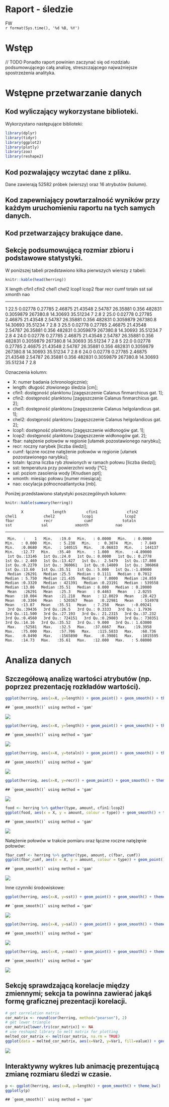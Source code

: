 # Raport - śledzie
FW  
`r format(Sys.time(), '%d %B, %Y')`  



# Wstęp

// TODO 
Ponadto raport powinien zaczynać się od rozdziału podsumowującego całą analizę, streszczającego najważniejsze spostrzeżenia analityka.

# Wstępne przetwarzanie danych

## Kod wyliczający wykorzystane biblioteki.

Wykorzystano następujące biblioteki: 


```r
library(dplyr)
library(tidyr)
library(ggplot2)
library(plotly)
library(zoo)
library(reshape2)
```


## Kod pozwalający wczytać dane z pliku.





Dane zawierają 52582 próbek (wierszy) oraz 16 atrybutów (kolumn).

## Kod zapewniający powtarzalność wyników przy każdym uruchomieniu raportu na tych samych danych.
## Kod przetwarzający brakujące dane.




## Sekcję podsumowującą rozmiar zbioru i podstawowe statystyki.

W poniższej tabeli przedstawiono kilka pierwszych wierszy z tabeli: 


```r
knitr::kable(head(herring))
```



  X   length     cfin1     cfin2     chel1      chel2     lcop1      lcop2    fbar     recr        cumf     totaln        sst        sal   xmonth   nao
---  -------  --------  --------  --------  ---------  --------  ---------  ------  -------  ----------  ---------  ---------  ---------  -------  ----
  1     22.5   0.02778   0.27785   2.46875   21.43548   2.54787   26.35881   0.356   482831   0.3059879   267380.8   14.30693   35.51234        7   2.8
  2     25.0   0.02778   0.27785   2.46875   21.43548   2.54787   26.35881   0.356   482831   0.3059879   267380.8   14.30693   35.51234        7   2.8
  3     25.5   0.02778   0.27785   2.46875   21.43548   2.54787   26.35881   0.356   482831   0.3059879   267380.8   14.30693   35.51234        7   2.8
  4     24.0   0.02778   0.27785   2.46875   21.43548   2.54787   26.35881   0.356   482831   0.3059879   267380.8   14.30693   35.51234        7   2.8
  5     22.0   0.02778   0.27785   2.46875   21.43548   2.54787   26.35881   0.356   482831   0.3059879   267380.8   14.30693   35.51234        7   2.8
  6     24.0   0.02778   0.27785   2.46875   21.43548   2.54787   26.35881   0.356   482831   0.3059879   267380.8   14.30693   35.51234        7   2.8

Oznaczenia kolumn:

* X: numer badania (chronologicznie);
* length: długość złowionego śledzia [cm];
* cfin1: dostępność planktonu [zagęszczenie Calanus finmarchicus gat. 1];
* cfin2: dostępność planktonu [zagęszczenie Calanus finmarchicus gat. 2];
* chel1: dostępność planktonu [zagęszczenie Calanus helgolandicus gat. 1];
* chel2: dostępność planktonu [zagęszczenie Calanus helgolandicus gat. 2];
* lcop1: dostępność planktonu [zagęszczenie widłonogów gat. 1];
* lcop2: dostępność planktonu [zagęszczenie widłonogów gat. 2];
* fbar: natężenie połowów w regionie [ułamek pozostawionego narybku];
* recr: roczny narybek [liczba śledzi];
* cumf: łączne roczne natężenie połowów w regionie [ułamek pozostawionego narybku];
* totaln: łączna liczba ryb złowionych w ramach połowu [liczba śledzi];
* sst: temperatura przy powierzchni wody [°C];
* sal: poziom zasolenia wody [Knudsen ppt];
* xmonth: miesiąc połowu [numer miesiąca];
* nao: oscylacja północnoatlantycka [mb].

Poniżej przedstawiono statystyki poszczególnych kolumn:


```r
knitr::kable(summary(herring))
```

           X             length         cfin1             cfin2             chel1            chel2            lcop1              lcop2             fbar             recr              cumf             totaln             sst             sal            xmonth            nao         
---  --------------  -------------  ----------------  ----------------  ---------------  ---------------  -----------------  ---------------  ---------------  ----------------  ----------------  ----------------  --------------  --------------  ---------------  -----------------
     Min.   :    1   Min.   :19.0   Min.   : 0.0000   Min.   : 0.0000   Min.   : 0.000   Min.   : 5.238   Min.   :  0.3074   Min.   : 7.849   Min.   :0.0680   Min.   : 140515   Min.   :0.06833   Min.   : 144137   Min.   :12.77   Min.   :35.40   Min.   : 1.000   Min.   :-4.89000 
     1st Qu.:13146   1st Qu.:24.0   1st Qu.: 0.0000   1st Qu.: 0.2778   1st Qu.: 2.469   1st Qu.:13.427   1st Qu.:  2.5479   1st Qu.:17.808   1st Qu.:0.2270   1st Qu.: 360061   1st Qu.:0.14809   1st Qu.: 306068   1st Qu.:13.60   1st Qu.:35.51   1st Qu.: 5.000   1st Qu.:-1.89000 
     Median :26291   Median :25.5   Median : 0.1111   Median : 0.7012   Median : 5.750   Median :21.435   Median :  7.0000   Median :24.859   Median :0.3320   Median : 421391   Median :0.23191   Median : 539558   Median :13.86   Median :35.51   Median : 8.000   Median : 0.20000 
     Mean   :26291   Mean   :25.3   Mean   : 0.4463   Mean   : 2.0255   Mean   :10.004   Mean   :21.218   Mean   : 12.8029   Mean   :28.423   Mean   :0.3304   Mean   : 520367   Mean   :0.22981   Mean   : 514978   Mean   :13.87   Mean   :35.51   Mean   : 7.258   Mean   :-0.09241 
     3rd Qu.:39436   3rd Qu.:26.5   3rd Qu.: 0.3333   3rd Qu.: 1.7936   3rd Qu.:11.500   3rd Qu.:27.193   3rd Qu.: 21.2315   3rd Qu.:37.232   3rd Qu.:0.4560   3rd Qu.: 724151   3rd Qu.:0.29803   3rd Qu.: 730351   3rd Qu.:14.16   3rd Qu.:35.52   3rd Qu.: 9.000   3rd Qu.: 1.63000 
     Max.   :52581   Max.   :32.5   Max.   :37.6667   Max.   :19.3958   Max.   :75.000   Max.   :57.706   Max.   :115.5833   Max.   :68.736   Max.   :0.8490   Max.   :1565890   Max.   :0.39801   Max.   :1015595   Max.   :14.73   Max.   :35.61   Max.   :12.000   Max.   : 5.08000 

# Analiza danych

## Szczegółową analizę wartości atrybutów (np. poprzez prezentację rozkładów wartości).


```r
ggplot(herring, aes(x=X, y=length)) + geom_point() + geom_smooth() + theme_bw()
```

```
## `geom_smooth()` using method = 'gam'
```

![](Raport-sledzie_files/figure-html/length(X)-1.png)<!-- -->


```r
ggplot(herring, aes(x=X, y=length)) + geom_point() + geom_smooth() + theme_bw() + ylim(min(herring$length),max(herring$length)) + facet_wrap(~xmonth)
```

```
## `geom_smooth()` using method = 'gam'
```

![](Raport-sledzie_files/figure-html/length(X)_by_months-1.png)<!-- -->


```r
ggplot(herring, aes(x=X, y=totaln)) + geom_point() + geom_smooth() + theme_bw()
```

```
## `geom_smooth()` using method = 'gam'
```

![](Raport-sledzie_files/figure-html/totaln(X)-1.png)<!-- -->


```r
ggplot(herring, aes(x=X, y=recr)) + geom_point() + geom_smooth() + theme_bw()
```

```
## `geom_smooth()` using method = 'gam'
```

![](Raport-sledzie_files/figure-html/recr(X)-1.png)<!-- -->


```r
food <- herring %>% gather(type, amount, cfin1:lcop2)
ggplot(food, aes(x = X, y = amount, colour = type)) + geom_smooth() + theme_bw()
```

```
## `geom_smooth()` using method = 'gam'
```

![](Raport-sledzie_files/figure-html/food(X)-1.png)<!-- -->

Natężenie połowów w trakcie pomiaru oraz łączne roczne natężęnie połowów:


```r
fbar_cumf <- herring %>% gather(type, amount, c(fbar, cumf))
ggplot(fbar_cumf, aes(x = X, y = amount, colour = type)) + geom_point() + geom_smooth() + theme_bw()
```

```
## `geom_smooth()` using method = 'gam'
```

![](Raport-sledzie_files/figure-html/fbar+cumf(X)-1.png)<!-- -->

Inne czynniki środowiskowe:


```r
ggplot(herring, aes(x=X, y=sst)) + geom_point() + geom_smooth() + theme_bw()
```

```
## `geom_smooth()` using method = 'gam'
```

![](Raport-sledzie_files/figure-html/sst(X)-1.png)<!-- -->


```r
ggplot(herring, aes(x=X, y=sal)) + geom_point() + geom_smooth() + theme_bw()
```

```
## `geom_smooth()` using method = 'gam'
```

![](Raport-sledzie_files/figure-html/sal(X)-1.png)<!-- -->


```r
ggplot(herring, aes(x=X, y=nao)) + geom_point() + geom_smooth() + theme_bw()
```

```
## `geom_smooth()` using method = 'gam'
```

![](Raport-sledzie_files/figure-html/nao(X)-1.png)<!-- -->

## Sekcję sprawdzającą korelacje między zmiennymi; sekcja ta powinna zawierać jakąś formę graficznej prezentacji korelacji.


```r
# get correlation matrix
cor_matrix <- round(cor(herring, method="pearson"), 2)
# get lower triangle
cor_matrix[lower.tri(cor_matrix)] <- NA
# use reshape2 library to melt matrix for plotting
melted_cor_matrix <- melt(cor_matrix, na.rm = TRUE)
ggplot(data = melted_cor_matrix, aes(x=Var2, y=Var1, fill=value)) + geom_tile() + scale_fill_gradient2(low = "red", high = "green", mid = "gray", midpoint = 0, limit = c(-1,1), space = "Lab") + geom_text(aes(Var2, Var1, label = value), color = "black", size = 4) + theme_bw()
```

![](Raport-sledzie_files/figure-html/correlation-1.png)<!-- -->



## Interaktywny wykres lub animację prezentującą zmianę rozmiaru śledzi w czasie.


```r
p <- ggplot(herring, aes(x=X, y=length)) + geom_smooth() + theme_bw()
ggplotly(p)
```

```
## `geom_smooth()` using method = 'gam'
```

<!--html_preserve--><div id="htmlwidget-6ed7bcd9cebd90da8867" style="width:672px;height:480px;" class="plotly html-widget"></div>
<script type="application/json" data-for="htmlwidget-6ed7bcd9cebd90da8867">{"x":{"data":[{"x":[1,666.569620253165,1332.13924050633,1997.70886075949,2663.27848101266,3328.84810126582,3994.41772151899,4659.98734177215,5325.55696202532,5991.12658227848,6656.69620253165,7322.26582278481,7987.83544303797,8653.40506329114,9318.9746835443,9984.54430379747,10650.1139240506,11315.6835443038,11981.253164557,12646.8227848101,13312.3924050633,13977.9620253165,14643.5316455696,15309.1012658228,15974.6708860759,16640.2405063291,17305.8101265823,17971.3797468354,18636.9493670886,19302.5189873418,19968.0886075949,20633.6582278481,21299.2278481013,21964.7974683544,22630.3670886076,23295.9367088608,23961.5063291139,24627.0759493671,25292.6455696203,25958.2151898734,26623.7848101266,27289.3544303797,27954.9240506329,28620.4936708861,29286.0632911392,29951.6329113924,30617.2025316456,31282.7721518987,31948.3417721519,32613.9113924051,33279.4810126582,33945.0506329114,34610.6202531646,35276.1898734177,35941.7594936709,36607.329113924,37272.8987341772,37938.4683544304,38604.0379746835,39269.6075949367,39935.1772151899,40600.746835443,41266.3164556962,41931.8860759494,42597.4556962025,43263.0253164557,43928.5949367089,44594.164556962,45259.7341772152,45925.3037974684,46590.8734177215,47256.4430379747,47922.0126582278,48587.582278481,49253.1518987342,49918.7215189873,50584.2911392405,51249.8607594937,51915.4303797468,52581],"y":[24.4004698746537,24.5302008186325,24.658843238213,24.7853086089968,24.9085084065854,25.0273541065807,25.1407571845841,25.2476291161974,25.3468813770222,25.4374322657178,25.5193079749377,25.5948579484823,25.666724168751,25.737548618143,25.8099732790578,25.8866401338946,25.9701911650529,26.0632683549319,26.1683749670303,26.2838071806877,26.4029973437892,26.5191068688669,26.6252971684531,26.71472965508,26.7805657412799,26.8159668395849,26.8140943625274,26.7689273321184,26.6839494805629,26.5687766111583,26.4331267283868,26.2867178367307,26.1392679406724,26.0004950446942,25.8801171532783,25.787852270907,25.7313971477232,25.7071381946457,25.7075298512611,25.7250226093937,25.7520669608676,25.781113397507,25.8046124111362,25.8150144935794,25.8047728724771,25.7690656484598,25.7109090357292,25.6347199864099,25.544915452626,25.4459123865021,25.3421277401624,25.2379784657314,25.1378815153334,25.0462143467481,24.9649847570732,24.8925275693497,24.8268616518606,24.7660058728892,24.7079791007187,24.6508002036325,24.5924880499136,24.5310615078453,24.4646606118454,24.3936005707799,24.3200780612526,24.2463517969281,24.1746804914711,24.1073228585464,24.0465376118187,23.9945834649527,23.9537191316131,23.9259024661139,23.9107019907832,23.9065468218366,23.9118590583621,23.9250607994476,23.9445741441812,23.9688211916509,23.9962240409447,24.0252047911504],"text":["X: 1<br>length: 24.4","X: 666.57<br>length: 24.53","X: 1332.14<br>length: 24.66","X: 1997.71<br>length: 24.79","X: 2663.28<br>length: 24.91","X: 3328.85<br>length: 25.03","X: 3994.42<br>length: 25.14","X: 4659.99<br>length: 25.25","X: 5325.56<br>length: 25.35","X: 5991.13<br>length: 25.44","X: 6656.7<br>length: 25.52","X: 7322.27<br>length: 25.59","X: 7987.84<br>length: 25.67","X: 8653.41<br>length: 25.74","X: 9318.97<br>length: 25.81","X: 9984.54<br>length: 25.89","X: 10650.11<br>length: 25.97","X: 11315.68<br>length: 26.06","X: 11981.25<br>length: 26.17","X: 12646.82<br>length: 26.28","X: 13312.39<br>length: 26.4","X: 13977.96<br>length: 26.52","X: 14643.53<br>length: 26.63","X: 15309.1<br>length: 26.71","X: 15974.67<br>length: 26.78","X: 16640.24<br>length: 26.82","X: 17305.81<br>length: 26.81","X: 17971.38<br>length: 26.77","X: 18636.95<br>length: 26.68","X: 19302.52<br>length: 26.57","X: 19968.09<br>length: 26.43","X: 20633.66<br>length: 26.29","X: 21299.23<br>length: 26.14","X: 21964.8<br>length: 26","X: 22630.37<br>length: 25.88","X: 23295.94<br>length: 25.79","X: 23961.51<br>length: 25.73","X: 24627.08<br>length: 25.71","X: 25292.65<br>length: 25.71","X: 25958.22<br>length: 25.73","X: 26623.78<br>length: 25.75","X: 27289.35<br>length: 25.78","X: 27954.92<br>length: 25.8","X: 28620.49<br>length: 25.82","X: 29286.06<br>length: 25.8","X: 29951.63<br>length: 25.77","X: 30617.2<br>length: 25.71","X: 31282.77<br>length: 25.63","X: 31948.34<br>length: 25.54","X: 32613.91<br>length: 25.45","X: 33279.48<br>length: 25.34","X: 33945.05<br>length: 25.24","X: 34610.62<br>length: 25.14","X: 35276.19<br>length: 25.05","X: 35941.76<br>length: 24.96","X: 36607.33<br>length: 24.89","X: 37272.9<br>length: 24.83","X: 37938.47<br>length: 24.77","X: 38604.04<br>length: 24.71","X: 39269.61<br>length: 24.65","X: 39935.18<br>length: 24.59","X: 40600.75<br>length: 24.53","X: 41266.32<br>length: 24.46","X: 41931.89<br>length: 24.39","X: 42597.46<br>length: 24.32","X: 43263.03<br>length: 24.25","X: 43928.59<br>length: 24.17","X: 44594.16<br>length: 24.11","X: 45259.73<br>length: 24.05","X: 45925.3<br>length: 23.99","X: 46590.87<br>length: 23.95","X: 47256.44<br>length: 23.93","X: 47922.01<br>length: 23.91","X: 48587.58<br>length: 23.91","X: 49253.15<br>length: 23.91","X: 49918.72<br>length: 23.93","X: 50584.29<br>length: 23.94","X: 51249.86<br>length: 23.97","X: 51915.43<br>length: 24","X: 52581<br>length: 24.03"],"key":null,"type":"scatter","mode":"lines","name":"fitted values","line":{"width":3.77952755905512,"color":"rgba(51,102,255,1)","dash":"solid"},"hoveron":"points","showlegend":false,"xaxis":"x","yaxis":"y","hoverinfo":"text"},{"x":[1,666.569620253165,1332.13924050633,1997.70886075949,2663.27848101266,3328.84810126582,3994.41772151899,4659.98734177215,5325.55696202532,5991.12658227848,6656.69620253165,7322.26582278481,7987.83544303797,8653.40506329114,9318.9746835443,9984.54430379747,10650.1139240506,11315.6835443038,11981.253164557,12646.8227848101,13312.3924050633,13977.9620253165,14643.5316455696,15309.1012658228,15974.6708860759,16640.2405063291,17305.8101265823,17971.3797468354,18636.9493670886,19302.5189873418,19968.0886075949,20633.6582278481,21299.2278481013,21964.7974683544,22630.3670886076,23295.9367088608,23961.5063291139,24627.0759493671,25292.6455696203,25958.2151898734,26623.7848101266,27289.3544303797,27954.9240506329,28620.4936708861,29286.0632911392,29951.6329113924,30617.2025316456,31282.7721518987,31948.3417721519,32613.9113924051,33279.4810126582,33945.0506329114,34610.6202531646,35276.1898734177,35941.7594936709,36607.329113924,37272.8987341772,37938.4683544304,38604.0379746835,39269.6075949367,39935.1772151899,40600.746835443,41266.3164556962,41931.8860759494,42597.4556962025,43263.0253164557,43928.5949367089,44594.164556962,45259.7341772152,45925.3037974684,46590.8734177215,47256.4430379747,47922.0126582278,48587.582278481,49253.1518987342,49918.7215189873,50584.2911392405,51249.8607594937,51915.4303797468,52581,52581,52581,51915.4303797468,51249.8607594937,50584.2911392405,49918.7215189873,49253.1518987342,48587.582278481,47922.0126582278,47256.4430379747,46590.8734177215,45925.3037974684,45259.7341772152,44594.164556962,43928.5949367089,43263.0253164557,42597.4556962025,41931.8860759494,41266.3164556962,40600.746835443,39935.1772151899,39269.6075949367,38604.0379746835,37938.4683544304,37272.8987341772,36607.329113924,35941.7594936709,35276.1898734177,34610.6202531646,33945.0506329114,33279.4810126582,32613.9113924051,31948.3417721519,31282.7721518987,30617.2025316456,29951.6329113924,29286.0632911392,28620.4936708861,27954.9240506329,27289.3544303797,26623.7848101266,25958.2151898734,25292.6455696203,24627.0759493671,23961.5063291139,23295.9367088608,22630.3670886076,21964.7974683544,21299.2278481013,20633.6582278481,19968.0886075949,19302.5189873418,18636.9493670886,17971.3797468354,17305.8101265823,16640.2405063291,15974.6708860759,15309.1012658228,14643.5316455696,13977.9620253165,13312.3924050633,12646.8227848101,11981.253164557,11315.6835443038,10650.1139240506,9984.54430379747,9318.9746835443,8653.40506329114,7987.83544303797,7322.26582278481,6656.69620253165,5991.12658227848,5325.55696202532,4659.98734177215,3994.41772151899,3328.84810126582,2663.27848101266,1997.70886075949,1332.13924050633,666.569620253165,1,1],"y":[24.3279949425943,24.4704451497993,24.6102543712871,24.7453212414482,24.8735265763979,24.9935342129006,25.1054277761247,25.2099539921229,25.3075144197525,25.3979314093596,25.4813685485913,25.559390133193,25.6335484847821,25.7054319038925,25.7771656240967,25.8517655827956,25.9328781450957,26.0242586700572,26.1292987435356,26.2463397146772,26.3679371763412,26.4861314890009,26.5930679121921,26.6815182862408,26.7451517641943,26.7781888803958,26.7748933529919,26.7300477245821,26.6469289148146,26.5341913727405,26.400417547998,26.2543937431575,26.1056352112174,25.9645304274542,25.8419050415149,25.7485476463214,25.6928121737567,25.6706310677643,25.6734345948728,25.6925407648422,25.7195851163161,25.7470181411206,25.7681052842635,25.7764295196339,25.7654682479299,25.7308535367553,25.6749444185677,25.6010872570463,25.5125913591455,25.4132032061959,25.3075425018146,25.2009579000472,25.0990019078667,25.0070133372956,24.9272067979733,24.8571135923275,24.7936502830052,24.7337766164794,24.6750037205591,24.6157400357901,24.5550205834859,24.4919852839995,24.4256509267745,24.3562875508392,24.2852035103802,24.2135441423314,24.1425637775959,24.074147174855,24.0110697966911,23.9566440387239,23.9142182754395,23.8865355091825,23.8730268671583,23.871217413648,23.8780391641368,23.8900789670723,23.9045867723087,23.9202323182703,23.936468363711,23.9527298489093,23.9527298489093,24.0976797333915,24.0559797181783,24.0174100650316,23.9845615160538,23.9600426318229,23.9456789525873,23.9418762300252,23.9483771144081,23.9652694230454,23.9932199877868,24.0325228911815,24.0820054269463,24.1404985422378,24.2067972053463,24.2791594515248,24.3549526121249,24.4309135907207,24.5036702969163,24.5701377316911,24.6299555163412,24.6858603714748,24.7409544808783,24.798235129299,24.860073020716,24.9279415463718,25.0027627161732,25.0854153562006,25.1767611228001,25.2749990314156,25.3767129785103,25.4786215668083,25.5772395461066,25.6683527157734,25.7468736528908,25.8072777601642,25.8440774970243,25.8535994675249,25.841119538009,25.8152086538934,25.784548805419,25.7575044539451,25.7416251076494,25.7436453215271,25.7699821216897,25.8271568954926,25.9183292650416,26.0364596619342,26.1729006701275,26.319041930304,26.4658359087756,26.603361849576,26.7209700463113,26.8078069396548,26.8532953720628,26.853744798774,26.8159797183655,26.7479410239192,26.6575264247141,26.5520822487328,26.4380575112371,26.3212746466982,26.2074511905251,26.1022780398066,26.00750418501,25.9215146849937,25.8427809340189,25.7696653323936,25.6998998527198,25.6303257637717,25.5572474012841,25.476933122076,25.3862483342919,25.285304240272,25.1760865930436,25.0611740002608,24.943490236773,24.8252959765453,24.7074321051389,24.5899564874657,24.4729448067131,24.3279949425943],"text":["X: 1<br>length: 24.4","X: 666.57<br>length: 24.53","X: 1332.14<br>length: 24.66","X: 1997.71<br>length: 24.79","X: 2663.28<br>length: 24.91","X: 3328.85<br>length: 25.03","X: 3994.42<br>length: 25.14","X: 4659.99<br>length: 25.25","X: 5325.56<br>length: 25.35","X: 5991.13<br>length: 25.44","X: 6656.7<br>length: 25.52","X: 7322.27<br>length: 25.59","X: 7987.84<br>length: 25.67","X: 8653.41<br>length: 25.74","X: 9318.97<br>length: 25.81","X: 9984.54<br>length: 25.89","X: 10650.11<br>length: 25.97","X: 11315.68<br>length: 26.06","X: 11981.25<br>length: 26.17","X: 12646.82<br>length: 26.28","X: 13312.39<br>length: 26.4","X: 13977.96<br>length: 26.52","X: 14643.53<br>length: 26.63","X: 15309.1<br>length: 26.71","X: 15974.67<br>length: 26.78","X: 16640.24<br>length: 26.82","X: 17305.81<br>length: 26.81","X: 17971.38<br>length: 26.77","X: 18636.95<br>length: 26.68","X: 19302.52<br>length: 26.57","X: 19968.09<br>length: 26.43","X: 20633.66<br>length: 26.29","X: 21299.23<br>length: 26.14","X: 21964.8<br>length: 26","X: 22630.37<br>length: 25.88","X: 23295.94<br>length: 25.79","X: 23961.51<br>length: 25.73","X: 24627.08<br>length: 25.71","X: 25292.65<br>length: 25.71","X: 25958.22<br>length: 25.73","X: 26623.78<br>length: 25.75","X: 27289.35<br>length: 25.78","X: 27954.92<br>length: 25.8","X: 28620.49<br>length: 25.82","X: 29286.06<br>length: 25.8","X: 29951.63<br>length: 25.77","X: 30617.2<br>length: 25.71","X: 31282.77<br>length: 25.63","X: 31948.34<br>length: 25.54","X: 32613.91<br>length: 25.45","X: 33279.48<br>length: 25.34","X: 33945.05<br>length: 25.24","X: 34610.62<br>length: 25.14","X: 35276.19<br>length: 25.05","X: 35941.76<br>length: 24.96","X: 36607.33<br>length: 24.89","X: 37272.9<br>length: 24.83","X: 37938.47<br>length: 24.77","X: 38604.04<br>length: 24.71","X: 39269.61<br>length: 24.65","X: 39935.18<br>length: 24.59","X: 40600.75<br>length: 24.53","X: 41266.32<br>length: 24.46","X: 41931.89<br>length: 24.39","X: 42597.46<br>length: 24.32","X: 43263.03<br>length: 24.25","X: 43928.59<br>length: 24.17","X: 44594.16<br>length: 24.11","X: 45259.73<br>length: 24.05","X: 45925.3<br>length: 23.99","X: 46590.87<br>length: 23.95","X: 47256.44<br>length: 23.93","X: 47922.01<br>length: 23.91","X: 48587.58<br>length: 23.91","X: 49253.15<br>length: 23.91","X: 49918.72<br>length: 23.93","X: 50584.29<br>length: 23.94","X: 51249.86<br>length: 23.97","X: 51915.43<br>length: 24","X: 52581<br>length: 24.03","X: 52581<br>length: 24.03","X: 52581<br>length: 24.03","X: 51915.43<br>length: 24","X: 51249.86<br>length: 23.97","X: 50584.29<br>length: 23.94","X: 49918.72<br>length: 23.93","X: 49253.15<br>length: 23.91","X: 48587.58<br>length: 23.91","X: 47922.01<br>length: 23.91","X: 47256.44<br>length: 23.93","X: 46590.87<br>length: 23.95","X: 45925.3<br>length: 23.99","X: 45259.73<br>length: 24.05","X: 44594.16<br>length: 24.11","X: 43928.59<br>length: 24.17","X: 43263.03<br>length: 24.25","X: 42597.46<br>length: 24.32","X: 41931.89<br>length: 24.39","X: 41266.32<br>length: 24.46","X: 40600.75<br>length: 24.53","X: 39935.18<br>length: 24.59","X: 39269.61<br>length: 24.65","X: 38604.04<br>length: 24.71","X: 37938.47<br>length: 24.77","X: 37272.9<br>length: 24.83","X: 36607.33<br>length: 24.89","X: 35941.76<br>length: 24.96","X: 35276.19<br>length: 25.05","X: 34610.62<br>length: 25.14","X: 33945.05<br>length: 25.24","X: 33279.48<br>length: 25.34","X: 32613.91<br>length: 25.45","X: 31948.34<br>length: 25.54","X: 31282.77<br>length: 25.63","X: 30617.2<br>length: 25.71","X: 29951.63<br>length: 25.77","X: 29286.06<br>length: 25.8","X: 28620.49<br>length: 25.82","X: 27954.92<br>length: 25.8","X: 27289.35<br>length: 25.78","X: 26623.78<br>length: 25.75","X: 25958.22<br>length: 25.73","X: 25292.65<br>length: 25.71","X: 24627.08<br>length: 25.71","X: 23961.51<br>length: 25.73","X: 23295.94<br>length: 25.79","X: 22630.37<br>length: 25.88","X: 21964.8<br>length: 26","X: 21299.23<br>length: 26.14","X: 20633.66<br>length: 26.29","X: 19968.09<br>length: 26.43","X: 19302.52<br>length: 26.57","X: 18636.95<br>length: 26.68","X: 17971.38<br>length: 26.77","X: 17305.81<br>length: 26.81","X: 16640.24<br>length: 26.82","X: 15974.67<br>length: 26.78","X: 15309.1<br>length: 26.71","X: 14643.53<br>length: 26.63","X: 13977.96<br>length: 26.52","X: 13312.39<br>length: 26.4","X: 12646.82<br>length: 26.28","X: 11981.25<br>length: 26.17","X: 11315.68<br>length: 26.06","X: 10650.11<br>length: 25.97","X: 9984.54<br>length: 25.89","X: 9318.97<br>length: 25.81","X: 8653.41<br>length: 25.74","X: 7987.84<br>length: 25.67","X: 7322.27<br>length: 25.59","X: 6656.7<br>length: 25.52","X: 5991.13<br>length: 25.44","X: 5325.56<br>length: 25.35","X: 4659.99<br>length: 25.25","X: 3994.42<br>length: 25.14","X: 3328.85<br>length: 25.03","X: 2663.28<br>length: 24.91","X: 1997.71<br>length: 24.79","X: 1332.14<br>length: 24.66","X: 666.57<br>length: 24.53","X: 1<br>length: 24.4","X: 1<br>length: 24.4"],"key":null,"type":"scatter","mode":"lines","line":{"width":3.77952755905512,"color":"transparent","dash":"solid"},"fill":"toself","fillcolor":"rgba(153,153,153,0.4)","hoveron":"points","hoverinfo":"x+y","showlegend":false,"xaxis":"x","yaxis":"y","name":""}],"layout":{"margin":{"t":26.2283105022831,"r":7.30593607305936,"b":40.1826484018265,"l":37.2602739726027},"plot_bgcolor":"rgba(255,255,255,1)","paper_bgcolor":"rgba(255,255,255,1)","font":{"color":"rgba(0,0,0,1)","family":"","size":14.6118721461187},"xaxis":{"domain":[0,1],"type":"linear","autorange":false,"tickmode":"array","range":[-2628,55210],"ticktext":["0","10000","20000","30000","40000","50000"],"tickvals":[0,10000,20000,30000,40000,50000],"ticks":"outside","tickcolor":"rgba(51,51,51,1)","ticklen":3.65296803652968,"tickwidth":0.66417600664176,"showticklabels":true,"tickfont":{"color":"rgba(77,77,77,1)","family":"","size":11.689497716895},"tickangle":-0,"showline":false,"linecolor":null,"linewidth":0,"showgrid":true,"gridcolor":"rgba(235,235,235,1)","gridwidth":0.66417600664176,"zeroline":false,"anchor":"y","title":"X","titlefont":{"color":"rgba(0,0,0,1)","family":"","size":14.6118721461187},"hoverformat":".2f"},"yaxis":{"domain":[0,1],"type":"linear","autorange":false,"tickmode":"array","range":[23.7220910443917,27.0028711680303],"ticktext":["24","25","26","27"],"tickvals":[24,25,26,27],"ticks":"outside","tickcolor":"rgba(51,51,51,1)","ticklen":3.65296803652968,"tickwidth":0.66417600664176,"showticklabels":true,"tickfont":{"color":"rgba(77,77,77,1)","family":"","size":11.689497716895},"tickangle":-0,"showline":false,"linecolor":null,"linewidth":0,"showgrid":true,"gridcolor":"rgba(235,235,235,1)","gridwidth":0.66417600664176,"zeroline":false,"anchor":"x","title":"length","titlefont":{"color":"rgba(0,0,0,1)","family":"","size":14.6118721461187},"hoverformat":".2f"},"shapes":[{"type":"rect","fillcolor":"transparent","line":{"color":"rgba(51,51,51,1)","width":0.66417600664176,"linetype":"solid"},"yref":"paper","xref":"paper","x0":0,"x1":1,"y0":0,"y1":1}],"showlegend":false,"legend":{"bgcolor":"rgba(255,255,255,1)","bordercolor":"transparent","borderwidth":1.88976377952756,"font":{"color":"rgba(0,0,0,1)","family":"","size":11.689497716895}},"hovermode":"closest"},"source":"A","config":{"modeBarButtonsToAdd":[{"name":"Collaborate","icon":{"width":1000,"ascent":500,"descent":-50,"path":"M487 375c7-10 9-23 5-36l-79-259c-3-12-11-23-22-31-11-8-22-12-35-12l-263 0c-15 0-29 5-43 15-13 10-23 23-28 37-5 13-5 25-1 37 0 0 0 3 1 7 1 5 1 8 1 11 0 2 0 4-1 6 0 3-1 5-1 6 1 2 2 4 3 6 1 2 2 4 4 6 2 3 4 5 5 7 5 7 9 16 13 26 4 10 7 19 9 26 0 2 0 5 0 9-1 4-1 6 0 8 0 2 2 5 4 8 3 3 5 5 5 7 4 6 8 15 12 26 4 11 7 19 7 26 1 1 0 4 0 9-1 4-1 7 0 8 1 2 3 5 6 8 4 4 6 6 6 7 4 5 8 13 13 24 4 11 7 20 7 28 1 1 0 4 0 7-1 3-1 6-1 7 0 2 1 4 3 6 1 1 3 4 5 6 2 3 3 5 5 6 1 2 3 5 4 9 2 3 3 7 5 10 1 3 2 6 4 10 2 4 4 7 6 9 2 3 4 5 7 7 3 2 7 3 11 3 3 0 8 0 13-1l0-1c7 2 12 2 14 2l218 0c14 0 25-5 32-16 8-10 10-23 6-37l-79-259c-7-22-13-37-20-43-7-7-19-10-37-10l-248 0c-5 0-9-2-11-5-2-3-2-7 0-12 4-13 18-20 41-20l264 0c5 0 10 2 16 5 5 3 8 6 10 11l85 282c2 5 2 10 2 17 7-3 13-7 17-13z m-304 0c-1-3-1-5 0-7 1-1 3-2 6-2l174 0c2 0 4 1 7 2 2 2 4 4 5 7l6 18c0 3 0 5-1 7-1 1-3 2-6 2l-173 0c-3 0-5-1-8-2-2-2-4-4-4-7z m-24-73c-1-3-1-5 0-7 2-2 3-2 6-2l174 0c2 0 5 0 7 2 3 2 4 4 5 7l6 18c1 2 0 5-1 6-1 2-3 3-5 3l-174 0c-3 0-5-1-7-3-3-1-4-4-5-6z"},"click":"function(gd) { \n        // is this being viewed in RStudio?\n        if (location.search == '?viewer_pane=1') {\n          alert('To learn about plotly for collaboration, visit:\\n https://cpsievert.github.io/plotly_book/plot-ly-for-collaboration.html');\n        } else {\n          window.open('https://cpsievert.github.io/plotly_book/plot-ly-for-collaboration.html', '_blank');\n        }\n      }"}],"modeBarButtonsToRemove":["sendDataToCloud"]},"base_url":"https://plot.ly"},"evals":["config.modeBarButtonsToAdd.0.click"],"jsHooks":[]}</script><!--/html_preserve-->


# Regresor

## Sekcję próbującą stworzyć regresor przewidujący rozmiar śledzia (w tej sekcji należy wykorzystać wiedzę z pozostałych punktów oraz wykonać dodatkowe czynności, które mogą poprawić trafność predykcji); dobór parametrów modelu oraz oszacowanie jego skuteczności powinny zostać wykonane za pomocą techniki podziału zbioru na dane uczące, walidujące i testowe; trafność regresji powinna zostać oszacowana na podstawie miar R2 i RMSE.


## Analizę ważności atrybutów najlepszego znalezionego modelu regresji. Analiza ważności atrybutów powinna stanowić próbę odpowiedzi na pytanie: co sprawia, że rozmiar śledzi zaczął w pewnym momencie maleć.


## Jeśli analityk uzna to za stosowne, powyższe punkty mogę być wykonane w innej kolejności. Analityk nie musi, a nawet nie powinien, ograniczać się do powyższych punktów. Wszelkie dodatkowe techniki analizy danych, wizualizacje, spostrzeżenia będą pozytwnie wpływały na ocenę.
